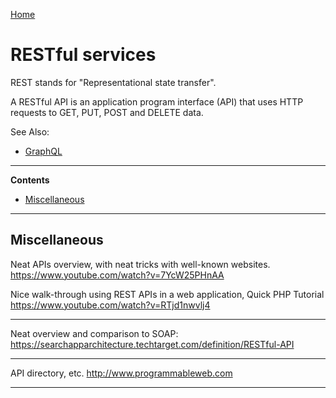 [Home](Readme.md)
# RESTful services

REST stands for "Representational state transfer".

A RESTful API is an application program interface (API) that uses HTTP requests to GET, PUT, POST and DELETE data.

See Also:

 - [GraphQL](GraphQL.md)

---

**Contents**

- [Miscellaneous](REST.md#miscellaneous)

---

## Miscellaneous


Neat APIs overview, with neat tricks with well-known websites.
https://www.youtube.com/watch?v=7YcW25PHnAA

Nice walk-through using REST APIs in a web application, Quick PHP Tutorial
https://www.youtube.com/watch?v=RTjd1nwvlj4

---

Neat overview and comparison to SOAP:
https://searchapparchitecture.techtarget.com/definition/RESTful-API

---

API directory, etc.
http://www.programmableweb.com

---